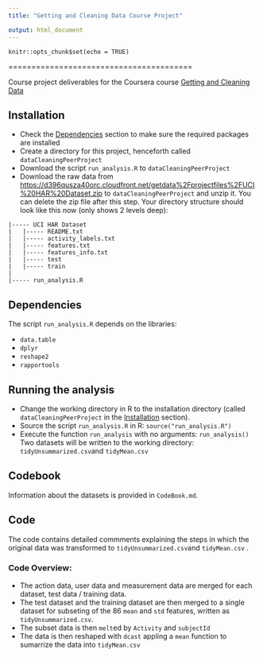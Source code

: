 ```yaml
---
title: "Getting and Cleaning Data Course Project"

output: html_document
---
```


```{r setup, include=FALSE}
knitr::opts_chunk$set(echo = TRUE)
```


========================================

Course project deliverables for the Coursera course [Getting and Cleaning Data](https://www.coursera.org/learn/data-cleaning/home/welcome)

## Installation
* Check the [Dependencies](#Dependencies) section to make sure the required packages are installed
* Create a directory for this project, henceforth called `dataCleaningPeerProject`
* Download the script `run_analysis.R` to `dataCleaningPeerProject` 
* Download the raw data from <https://d396qusza40orc.cloudfront.net/getdata%2Fprojectfiles%2FUCI%20HAR%20Dataset.zip> to `dataCleaningPeerProject` and unzip it. You can delete the zip file after this step.
  Your directory structure should look like this now (only shows 2 levels deep):
 

```{r eval = FALSE}
|----- UCI HAR Dataset
|   |----- README.txt
|   |----- activity_labels.txt
|   |----- features.txt
|   |----- features_info.txt
|   |----- test
|   |----- train
|
|----- run_analysis.R
```


## Dependencies
The script `run_analysis.R` depends on the libraries:

* `data.table`
* `dplyr`
* `reshape2`
* `rapportools`

## Running the analysis     
* Change the working directory in R to the installation directory (called `dataCleaningPeerProject` in the [Installation](#Installation) section).  
* Source the script `run_analysis.R` in R: `source("run_analysis.R")`
* Execute the function `run_analysis` with no arguments: `run_analysis()`
  Two datasets will be written to the working directory: `tidyUnsummarized.csv`and `tidyMean.csv`  


## Codebook
Information about the datasets is provided in `CodeBook.md`.     

## Code 
The code contains detailed commments explaining the steps in which the original data was transformed to `tidyUnsummarized.csv`and `tidyMean.csv` .

### Code Overview:
* The action data, user data and measurement data are merged for each dataset, test data / training data.  
* The test dataset and the training dataset are then merged to a single dataset for subseting of the 86 `mean` and `std` features, written as `tidyUnsummarized.csv`.
* The subset data is then `melt`ed by `Activity` and `subjectId`
* The data is then reshaped with `dcast` appling a `mean` function to sumarrize the data into `tidyMean.csv`


